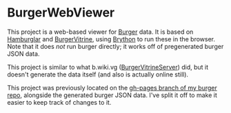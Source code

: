 # BurgerWebViewer

This project is a web-based viewer for [Burger](https://github.com/mcdevs/burger) data.  It is based on [Hamburglar](https://github.com/pokechu22/hamburglar) and [BurgerVitrine](https://github.com/pokechu22/burgervitrine), using [Brython](http://brython.info/) to run these in the browser.  Note that it does _not_ run burger directly; it works off of pregenerated burger JSON data.

This project is similar to what b.wiki.vg ([BurgerVitrineServer](https://github.com/sadimusi/BurgerVitrineServer)) did, but it doesn't generate the data itself (and also is actually online still).

This project was previously located on the [gh-pages branch of my burger repo](https://github.com/pokechu22/burger/tree/gh-pages), alongside the generated burger JSON data.  I've split it off to make it easier to keep track of changes to it.